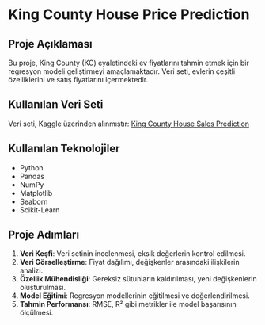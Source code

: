 
# King County House Price Prediction

## Proje Açıklaması

Bu proje, King County (KC) eyaletindeki ev fiyatlarını tahmin etmek için bir regresyon modeli geliştirmeyi amaçlamaktadır. Veri seti, evlerin çeşitli özelliklerini ve satış fiyatlarını içermektedir.

## Kullanılan Veri Seti

Veri seti, Kaggle üzerinden alınmıştır: [King County House Sales Prediction](https://www.kaggle.com/datasets/harlfoxem/housesalesprediction)

## Kullanılan Teknolojiler

- Python
- Pandas
- NumPy
- Matplotlib
- Seaborn
- Scikit-Learn

## Proje Adımları

1. **Veri Keşfi**: Veri setinin incelenmesi, eksik değerlerin kontrol edilmesi.
2. **Veri Görselleştirme**: Fiyat dağılımı, değişkenler arasındaki ilişkilerin analizi.
3. **Özellik Mühendisliği**: Gereksiz sütunların kaldırılması, yeni değişkenlerin oluşturulması.
4. **Model Eğitimi**: Regresyon modellerinin eğitilmesi ve değerlendirilmesi.
5. **Tahmin Performansı**: RMSE, R² gibi metrikler ile model başarısının ölçülmesi.


